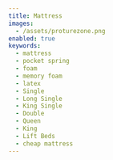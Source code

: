 ```yaml
---
title: Mattress
images:
  - /assets/proturezone.png
enabled: true
keywords:
  - mattress
  - pocket spring
  - foam
  - memory foam
  - latex
  - Single
  - Long Single
  - King Single
  - Double
  - Queen
  - King
  - Lift Beds
  - cheap mattress
---
```


